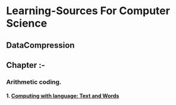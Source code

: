 # Learning-Sources For Computer Science
## DataCompression



## Chapter  :-  
### Arithmetic coding.
#### 1. [Computing with language: Text and Words](https://youtu.be/-R2a2a1-2MM "Arithmetic Coding 1 (example)")

